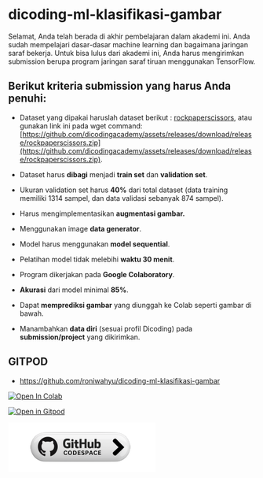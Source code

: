 # dicoding-ml-klasifikasi-gambar
Selamat, Anda telah berada di akhir pembelajaran dalam akademi ini. Anda sudah mempelajari dasar-dasar machine learning dan bagaimana jaringan saraf bekerja. Untuk bisa lulus dari akademi ini, Anda harus mengirimkan submission berupa program jaringan saraf tiruan menggunakan TensorFlow. 


## Berikut kriteria submission yang harus Anda penuhi:

*   Dataset yang dipakai haruslah dataset berikut : [rockpaperscissors](https://github.com/dicodingacademy/assets/releases/download/release/rockpaperscissors.zip), atau gunakan link ini pada wget command: [https://github.com/dicodingacademy/assets/releases/download/release/rockpaperscissors.zip](https://github.com/dicodingacademy/assets/releases/download/release/rockpaperscissors.zip).
    
*   Dataset harus **dibagi** menjadi **train set** dan **validation set**.
    
*   Ukuran validation set harus **40%** dari total dataset (data training memiliki 1314 sampel, dan data validasi sebanyak 874 sampel).
    
*   Harus mengimplementasikan **augmentasi gambar.**
    
*   Menggunakan image **data generator**.
    
*   Model harus menggunakan **model sequential**.
    
*   Pelatihan model tidak melebihi **waktu 30 menit**.
    
*   Program dikerjakan pada **Google Colaboratory**.
    
*   **Akurasi** dari model minimal **85%**.
    
*   Dapat **memprediksi gambar** yang diunggah ke Colab seperti gambar di bawah.
    
*   Manambahkan **data diri** (sesuai profil Dicoding) pada **submission/project** yang dikirimkan.


## GITPOD

* https://github.com/roniwahyu/dicoding-ml-klasifikasi-gambar

[![Open In Colab](https://colab.research.google.com/assets/colab-badge.svg)](https://colab.research.google.com/github/roniwahyu/python-twitter-pilpres2024/blob/main/3.%20Topic%20Modelling.ipynb)

[![Open in Gitpod](https://gitpod.io/button/open-in-gitpod.svg)](https://gitpod.io/#https://github.com/roniwahyu/dicoding-ml-klasifikasi-gambar)

[![Open in Codespace](https://github.com/roniwahyu/python-twitter-pilpres2024/blob/main/codespace300x100.png)](https://github.com/codespaces/new?skip_quickstart=true&machine=standardLinux32gb&repo=658635740&ref=main&geo=SoutheastAsia)
